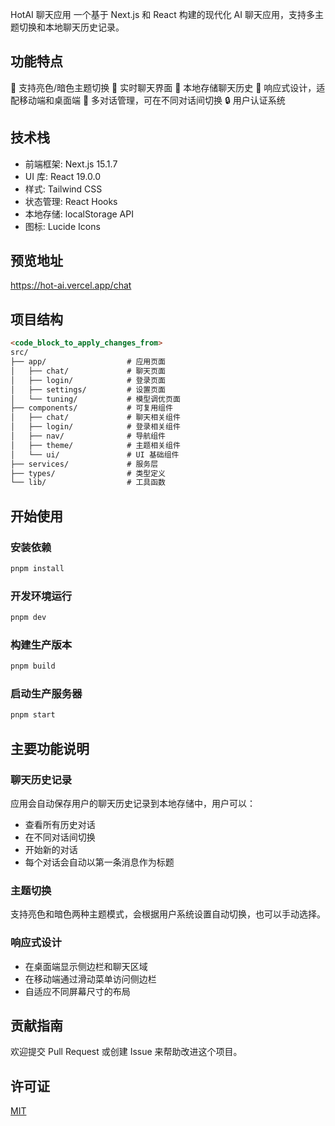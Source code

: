 HotAI 聊天应用
一个基于 Next.js 和 React 构建的现代化 AI 聊天应用，支持多主题切换和本地聊天历史记录。

## 功能特点

🎨 支持亮色/暗色主题切换
💬 实时聊天界面
📝 本地存储聊天历史
📱 响应式设计，适配移动端和桌面端
🔄 多对话管理，可在不同对话间切换
🔒 用户认证系统

## 技术栈

- 前端框架: Next.js 15.1.7
- UI 库: React 19.0.0
- 样式: Tailwind CSS
- 状态管理: React Hooks
- 本地存储: localStorage API
- 图标: Lucide Icons

## 预览地址

https://hot-ai.vercel.app/chat

## 项目结构

```开源/ai/hotai/README.md
<code_block_to_apply_changes_from>
src/
├── app/                  # 应用页面
│   ├── chat/             # 聊天页面
│   ├── login/            # 登录页面
│   ├── settings/         # 设置页面
│   └── tuning/           # 模型调优页面
├── components/           # 可复用组件
│   ├── chat/             # 聊天相关组件
│   ├── login/            # 登录相关组件
│   ├── nav/              # 导航组件
│   ├── theme/            # 主题相关组件
│   └── ui/               # UI 基础组件
├── services/             # 服务层
├── types/                # 类型定义
└── lib/                  # 工具函数
```

## 开始使用

### 安装依赖

```bash
pnpm install
```

### 开发环境运行

```bash
pnpm dev
```

### 构建生产版本

```bash
pnpm build
```

### 启动生产服务器

```bash
pnpm start
```

## 主要功能说明

### 聊天历史记录

应用会自动保存用户的聊天历史记录到本地存储中，用户可以：

- 查看所有历史对话
- 在不同对话间切换
- 开始新的对话
- 每个对话会自动以第一条消息作为标题

### 主题切换

支持亮色和暗色两种主题模式，会根据用户系统设置自动切换，也可以手动选择。

### 响应式设计

- 在桌面端显示侧边栏和聊天区域
- 在移动端通过滑动菜单访问侧边栏
- 自适应不同屏幕尺寸的布局

## 贡献指南

欢迎提交 Pull Request 或创建 Issue 来帮助改进这个项目。

## 许可证

[MIT](LICENSE)

